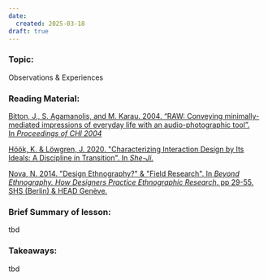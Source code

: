```yaml
---
date:
  created: 2025-03-18
draft: true
---
```

### Topic:
Observations & Experiences

### Reading Material:
[Bitton, J., S. Agamanolis, and M. Karau. 2004. “RAW: Conveying minimally-mediated impressions of everyday life with an audio-photographic tool”. In _Proceedings of_ _CHI 2004_](/texts/week1/week1_bitton_agamanolis_karau.pdf)

[Höök, K. & Löwgren, J. 2020. "Characterizing Interaction Design by Its Ideals: A Discipline in Transition". In _She-Ji._](/texts/week1/week1_höök_löwgren.pdf)

[Nova, N. 2014. "Design Ethnography?" & "Field Research". In _Beyond Ethnography. How Designers Practice Ethnographic Research_. pp 29-55. SHS (Berlin) & HEAD Genève.](/texts/week1/week1_nova.pdf)

### Brief Summary of lesson:
tbd

### Takeaways:
tbd